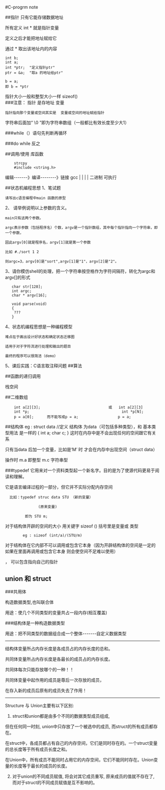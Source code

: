 #C-progrm note

##指针
只有它能存储数据地址

所有定义 int * 就是指针变量

定义之后才能把地址赋给它

通过 * 取出该地址内的内容

    int b;
    int a;
    int *ptr;  "定义指针ptr"
    ptr = &a;  "取a 的地址给ptr"

    b = a;	  
    即 b = *ptr

指针大小一般和整型大小一样
        sizeof()     
###注意：
    指针 是存地址 变量

    指针指向那个变量或空间其实是  变量或空间的地址赋给指针

字符串后面加“ \0 ”即为字符串数组（一般都比有效长度至少大1）

###while（）语句先判断再循环

###do while 反之

##调用/使用  库函数

        strcpy
        #include <string.h>

编辑-------》编译--------》链接
      gcc     |             |
              |             |
             二进制      可执行


##状态机编程思想
1、笔试题

    请写出c语言编程中main 函数的原型

2、 请举例说明以上参数的含义。

	main只有这两个参数。
    
    argc表示参数（包括程序名）个数，argv是一个指针数组，其中每个指针指向一个字符串，即一个参数，
    
    因此argv[0]就是程序名，argv[1]就是第一个参数

    比如 #./sort 1 2
	
    则argc=3，argv[0]是"sort",argv[1]是"1"，argv[2]是"2"。

3、请你模仿shell的处理，把一个字符串按空格作为字符间隔符，转化为argc和argv[]的形式

       char str[128];
       int argc;
       char * argv[16];

       void parse(void)
       {
        ???
       }
4、状态机编程思想是一种编程模型
    
    难点在于画出设计好状态和确定状态迁移图
	
    适用于对于字符流进行处理和输出的题目
	
    最终的程序可以很简洁（demo）

5、课后实践：C语言取注释问题
##算法

##函数的递归调用

  栈空间

##二维数组

        int a[2][3];                               或   int a[2][3]
        int *p;                                          int *p[N];
        p = a[0];      而不能写成p = a;                  p = a;

##结构体
      eg :
      struct data           //定义 结构体 为data（可包括多种类型），和 基本类型用法 是一样的
      { 
        int a;
        char c;
      }
这时在内存中是不会出现任何的空间跟它有关系 

只有当data 后加一个变量，比如是‘M’ 时  才会在内存中出现空间（struct data）

操作时 m.a  即整型      m.c    字符串型

###typedef
它用来对一个资料类型起一个新名字。目的是为了使源代码更易于阅读和理解。

它是语言编译过程的一部分，但它并不实际分配内存空间

      比如：typedef struc data STU （新的变量） 
                           
                   (原来变量)
                           
             即为 STU m;
对于结构体开辟的空间的大小 用关键字 sizeof () 括号里是变量或 类型
 
            eg : sizeof (int/a)/(STU/m)
 
对于结构体在它内部不可以调用或包含它本身（因为开辟结构体的空间是一定的 如果在里面再调用或包含它本身 则会使空间不足难以使用） 

， 可以包含指向自己的指针

## union 和 struct

###共用体

构造数据类型,也叫联合体

用途：使几个不同类型的变量共占一段内存(相互覆盖)

###结构体是一种构造数据类型

用途：把不同类型的数据组合成一个整体-------自定义数据类型

---------------------------------------------------------------

结构体变量所占内存长度是各成员占的内存长度的总和。

共同体变量所占内存长度是各最长的成员占的内存长度。

共同体每次只能存放哪个的一种！！

共同体变量中起作用的成员是尊后一次存放的成员，

在存入新的成员后原有的成员失去了作用！

---------------------------------------------------------------

Structure 与 Union主要有以下区别:

1. struct和union都是由多个不同的数据类型成员组成, 

但在任何同一时刻, union中只存放了一个被选中的成员, 而struct的所有成员都存在。

在struct中，各成员都占有自己的内存空间，它们是同时存在的。一个struct变量的总长度等于所有成员长度之和。

在Union中，所有成员不能同时占用它的内存空间，它们不能同时存在。Union变量的长度等于最长的成员的长度。

2. 对于union的不同成员赋值, 将会对其它成员重写, 原来成员的值就不存在了, 而对于struct的不同成员赋值是互不影响的。


